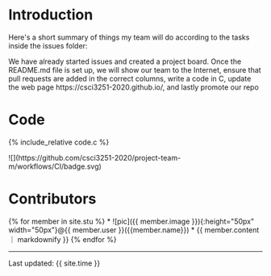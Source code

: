  <h1>Introduction</h1>
 <p> Here's a short summary of things my team will do according to the tasks inside the issues folder: </p>
 <p> We have already started issues and created a project board. Once the README.md file is set up, we will show our team to the Internet,
 ensure that pull requests are added in the correct columns, write a code in C, update the web page https://csci3251-2020.github.io/, and lastly promote our repo </p>
 <h1>Code</h1>    
 <p>{% include_relative code.c %}</p>
 <p>![](https://github.com/csci3251-2020/project-team-m/workflows/CI/badge.svg) </p>
 <h1>Contributors</h1>  
{% for member in site.stu %}
* ![pic]({{ member.image }}){:height="50px" width="50px"}@{{ member.user }}({{member.name}})  
  * {{ member.content ｜ markdownify }}  
{% endfor %}

---
Last updated: {{ site.time }}
